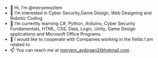 - 👋 Hi, I’m @meryemozlem
- 👀 I’m interested in Cyber Security,Game Design, Web Designing and Robotic Coding.
- 🌱 I’m currently learning C#, Python, Arduino, Cyber Security Fundamentals, HTML, CSS, Data, Logic, Unity, Game Design applications and Microsoft Office Programs.
- 💞️ I would like to cooperate with Companies working in the fields I am related to.
- 📫 You can reach me at meryem_aydogan2@hotmail.com . 

<!---
meryemozlem/meryemozlem is a ✨ special ✨ repository because its `README.md` (this file) appears on your GitHub profile.
You can click the Preview link to take a look at your changes.
--->
